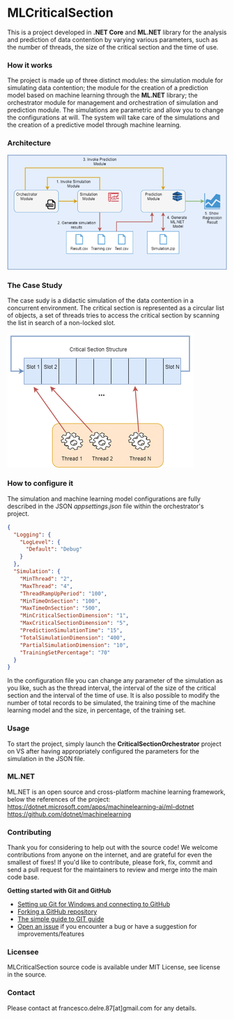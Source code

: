 # MLCriticalSection
This is a project developed in **.NET Core** and **ML.NET** library for the analysis and prediction of data contention by varying various parameters, such as the number of threads, 
the size of the critical section and the time of use.

### How it works
The project is made up of three distinct modules: the simulation module for simulating data contention; the module for the creation of a prediction model 
based on machine learning through the **ML.NET** library; the orchestrator module for management and orchestration of simulation and prediction module.
The simulations are parametric and allow you to change the configurations at will. 
The system will take care of the simulations and the creation of a predictive model through machine learning.

### Architecture
![Alt text](/wiki/img/Architecture.png?raw=true)

### The Case Study
The case sudy is a didactic simulation of the data contention in a concurrent environment. The critical section is represented as a circular list of objects, a set of threads 
tries to access the critical section by scanning the list in search of a non-locked slot.

![Alt text](/wiki/img/CaseStudy.png?raw=true)

### How to configure it
The simulation and machine learning model configurations are fully described in the JSON *appsettings.json* file within the orchestrator's project.

```json
{
  "Logging": {
    "LogLevel": {
      "Default": "Debug"
    }
  },
  "Simulation": {
    "MinThread": "2",
    "MaxThread": "4",
    "ThreadRampUpPeriod": "100",
    "MinTimeOnSection": "100",
    "MaxTimeOnSection": "500",
    "MinCriticalSectionDimension": "1",
    "MaxCriticalSectionDimension": "5",
    "PredictionSimulationTime": "15",
    "TotalSimulationDimension": "400",
    "PartialSimulationDimension": "10",
    "TrainingSetPercentage": "70"
  }
}
```

In the configuration file you can change any parameter of the simulation as you like, such as the thread interval, the interval of the size of the 
critical section and the interval of the time of use. It is also possible to modify the number of total records to be simulated, the training time 
of the machine learning model and the size, in percentage, of the training set.

### Usage
To start the project, simply launch the **CriticalSectionOrchestrator** project on VS after having appropriately configured the parameters for the simulation in the JSON file.

### ML.NET
ML.NET is an open source and cross-platform machine learning framework, below the references of the project:
https://dotnet.microsoft.com/apps/machinelearning-ai/ml-dotnet
https://github.com/dotnet/machinelearning

### Contributing
Thank you for considering to help out with the source code! We welcome contributions from anyone on the internet, and are grateful for even the smallest of fixes!
If you'd like to contribute, please fork, fix, commit and send a pull request for the maintainers to review and merge into the main code base.

**Getting started with Git and GitHub**

 * [Setting up Git for Windows and connecting to GitHub](http://help.github.com/win-set-up-git/)
 * [Forking a GitHub repository](http://help.github.com/fork-a-repo/)
 * [The simple guide to GIT guide](http://rogerdudler.github.com/git-guide/)
 * [Open an issue](https://github.com/engineering87/MLCriticalSection/issues) if you encounter a bug or have a suggestion for improvements/features

### Licensee
MLCriticalSection source code is available under MIT License, see license in the source.

### Contact
Please contact at francesco.delre.87[at]gmail.com for any details.

